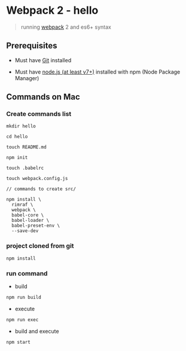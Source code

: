 # Webpack 2 - hello

> running [webpack](https://webpack.js.org/) 2 and es6+ syntax

## Prerequisites

* Must have [Git](http://git-scm.com/) installed

* Must have [node.js (at least v7+)](http://nodejs.org/) installed with npm (Node Package Manager)


## Commands on Mac

### Create commands list

```
mkdir hello

cd hello

touch README.md

npm init

touch .babelrc

touch webpack.config.js

// commands to create src/

npm install \
  rimraf \
  webpack \
  babel-core \
  babel-loader \
  babel-preset-env \
  --save-dev

```

### project cloned from git

```
npm install
```

### run command

* build

```bash
npm run build
```

* execute

```bash
npm run exec
```

* build and execute

```bash
npm start
```
